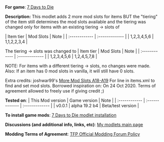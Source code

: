 **For game**: [7 Days to Die](https://7daystodie.com)

**Description:**
This modlet adds 2 more mod slots for items BUT the "tiering" of the item still determines the mod slots available and the tiering was changed only for items with an existing tiering -> slots of

| Item tier | Mod Slots | Note |
| :------------ | :------------- |
| 1,2,3,4,5,6 | 1,1,2,2,3,4 |

The tiering -> slots was changed to
| Item tier | Mod Slots | Note |
| :------------ | :------------- |
| 1,2,3,4,5,6 | 1,2,4,5,7,8 |

NOTE: For items with a different tiering -> slots, no changes were made.  Also: If an item has 0 mod slots in vanilla, it will still have 0 slots.

Extra credits:
joshwar99's [More Mod Slots A18-A19](https://www.nexusmods.com/7daystodie/mods/464) For line in items.xml to find and set mod slots. Borrowed inspiration on: On 24 Oct 2020.  Terms of agreement allowed to freely use if giving credit ;)

**Tested on**:
| This Mod version | Game version | Note |
| :------------ | :------------- | :------------- |
| v0.0.1 | alpha 19.2 b4 | Beta/test version |

**To install game mods**: [7 Days to Die modlet installation](https://gist.github.com/doughphunghus/a1907c5f63b5fe79bd823965328f25bf)

**Discussions (and additional info, links, etc)**: [My modlets main page](https://community.7daystodie.com/topic/17197-doughs-modlets)

**Modding Terms of Agreement**: [TFP Official Modding Forum Policy ](https://community.7daystodie.com/topic/4189-tfp-official-modding-forum-policy/)
